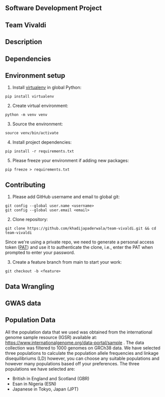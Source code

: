##  Software Development Project
##  Team Vivaldi

## Description

## Dependencies

## Environment setup

1. Install [virtualenv](https://pypi.org/project/virtualenv/) in global Python:

```shell
pip install virtualenv
```

2. Create virtual environment:

```shell
python -m venv venv
```

3. Source the environment:

```shell
source venv/bin/activate
```

4. Install project dependencies:

```shell
pip install -r requirements.txt
```

5. Please freeze your environment if adding new packages:

```shell
pip freeze > requirements.txt
```

## Contributing

1. Please add GitHub username and email to global git:

```shell
git config --global user.name <username>
git config --global user.email <email>
```

2. Clone repository:

```shell
git clone https://github.com/khadijapaderwala/team-vivaldi.git && cd team-vivaldi
```

Since we're using a private repo, we need to generate a personal access token ([PAT](https://docs.github.com/en/authentication/keeping-your-account-and-data-secure/creating-a-personal-access-token)) and use it to authenticate the clone, i.e., enter the PAT when prompted to enter your password.

3. Create a feature branch from main to start your work:

```shell
git checkout -b <feature>
```

## Data Wrangling
## GWAS data
## Population Data

All the population data that we used was obtained from the international genome sample resource (IGSR) available at: https://www.internationalgenome.org/data-portal/sample . The data collection was filtered to 1000 genomes on GRCh38 data. We have selected three populations to calculate the population allele frequencies and linkage disequilibriums (LD) however, you can choose any suitable populations and however many populations based off your preferences. The three populations we have selected are: 
- British in England and Scotland (GBR)
- Esan in Nigeria (ESN) 
- Japanese in Tokyo, Japan (JPT) 
